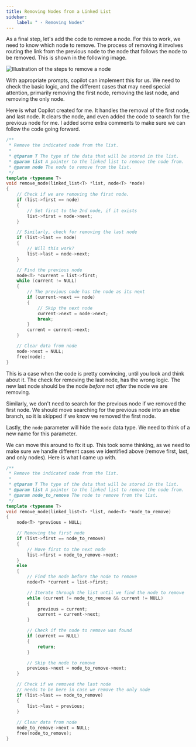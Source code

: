 ```yaml
---
title: Removing Nodes from a Linked List
sidebar:
    label: " - Removing Nodes"
---
```


As a final step, let's add the code to remove a node. For this to work, we need to know which node to remove. The process of removing it involves routing the link from the previous node to the node that follows the node to be removed. This is shown in the following image.

![Illustration of the steps to remove a node](./images/list-delete.png)

With appropriate prompts, copilot can implement this for us. We need to check the basic logic, and the different cases that may need special attention, primarily removing the first node, removing the last node, and removing the only node.

Here is what Copilot created for me. It handles the removal of the first node, and last node. It clears the node, and even added the code to search for the previous node for me. I added some extra comments to make sure we can follow the code going forward.

```cpp
/**
 * Remove the indicated node from the list.
 * 
 * @tparam T The type of the data that will be stored in the list.
 * @param list A pointer to the linked list to remove the node from.
 * @param node The node to remove from the list.
 */
template <typename T>
void remove_node(linked_list<T> *list, node<T> *node)
{
    // Check if we are removing the first node.
    if (list->first == node) 
    {
        // Set first to the 2nd node, if it exists
        list->first = node->next;
    }

    // Similarly, check for removing the last node
    if (list->last == node) 
    {
        // Will this work?
        list->last = node->next;
    }

    // Find the previous node
    node<T> *current = list->first;
    while (current != NULL) 
    {
        // The previous node has the node as its next
        if (current->next == node) 
        {
            // Skip the next node
            current->next = node->next;
            break;
        }
        current = current->next;
    }

    // Clear data from node
    node->next = NULL;
    free(node);
}
```

This is a case when the code is pretty convincing, until you look and think about it. The check for removing the last node, has the wrong logic. The new last node should be the node *before* not *after* the node we are removing.

Similarly, we don't need to search for the previous node if we removed the first node. We should move searching for the previous node into an else branch, so it is skipped if we know we removed the first node.

Lastly, the `node` parameter will hide the `node` data type. We need to think of a new name for this parameter.

We can move this around to fix it up. This took some thinking, as we need to make sure we handle different cases we identified above (remove first, last, and only nodes). Here is what I came up with.

```cpp
/**
 * Remove the indicated node from the list.
 * 
 * @tparam T The type of the data that will be stored in the list.
 * @param list A pointer to the linked list to remove the node from.
 * @param node_to_remove The node to remove from the list.
 */
template <typename T>
void remove_node(linked_list<T> *list, node<T> *node_to_remove)
{
    node<T> *previous = NULL;

    // Removing the first node
    if (list->first == node_to_remove) 
    {
        // Move first to the next node
        list->first = node_to_remove->next;
    }
    else
    {
        // Find the node before the node to remove
        node<T> *current = list->first;

        // Iterate through the list until we find the node to remove
        while (current != node_to_remove && current != NULL) 
        {
            previous = current;
            current = current->next;
        }

        // Check if the node to remove was found
        if (current == NULL) 
        {
            return;
        }

        // Skip the node to remove
        previous->next = node_to_remove->next;
    }

    // Check if we removed the last node
    // needs to be here in case we remove the only node
    if (list->last == node_to_remove) 
    {
        list->last = previous;
    }
    
    // Clear data from node
    node_to_remove->next = NULL;
    free(node_to_remove);
}
```

